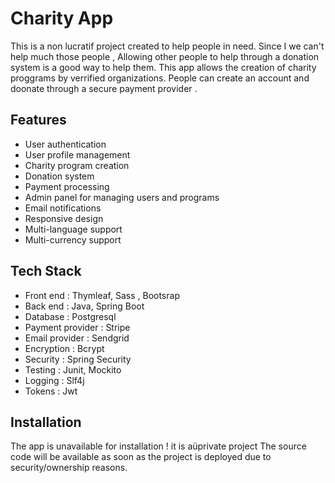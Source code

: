 # Charity App
This is a non lucratif project created to help people in need.
Since I we can't help much those people , Allowing other people to help through a donation system is a good way to help them.
This app allows the creation of charity proggrams by verrified organizations.
People can create an account and doonate through a secure payment provider .

## Features
- User authentication
- User profile management
- Charity program creation
- Donation system
- Payment processing
- Admin panel for managing users and programs
- Email notifications
- Responsive design
- Multi-language support
- Multi-currency support

## Tech Stack
- Front end : Thymleaf, Sass , Bootsrap 
- Back end : Java, Spring Boot
- Database : Postgresql
- Payment provider : Stripe
- Email provider : Sendgrid
- Encryption : Bcrypt
- Security : Spring Security
- Testing : Junit, Mockito
- Logging : Slf4j
- Tokens : Jwt

## Installation
The app is unavailable for installation ! it is aüprivate project 
The source code will be available as soon as the project is deployed due to security/ownership reasons.

